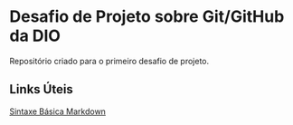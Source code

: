 # Desafio de Projeto sobre Git/GitHub da DIO
Repositório criado para o primeiro desafio de projeto.

## Links Úteis
[Sintaxe Básica Markdown](https://www.markdownguide.org/basic-syntax/)
